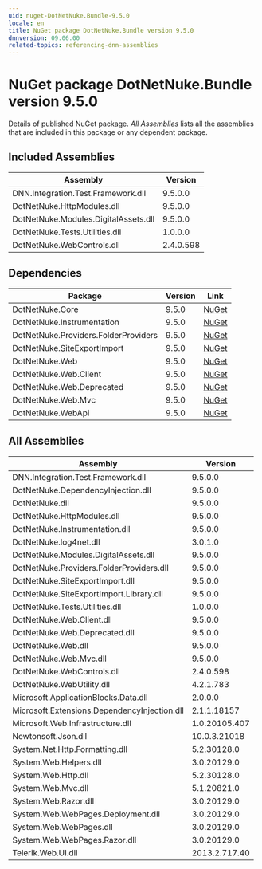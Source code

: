 ```yaml
---
uid: nuget-DotNetNuke.Bundle-9.5.0
locale: en
title: NuGet package DotNetNuke.Bundle version 9.5.0
dnnversion: 09.06.00
related-topics: referencing-dnn-assemblies
---
```


# NuGet package DotNetNuke.Bundle version 9.5.0
Details of published NuGet package.
*All Assemblies* lists all the assemblies that are included in this package or any dependent package.

## Included Assemblies

|Assembly|Version|
|---|---|
|DNN.Integration.Test.Framework.dll|9.5.0.0|
|DotNetNuke.HttpModules.dll|9.5.0.0|
|DotNetNuke.Modules.DigitalAssets.dll|9.5.0.0|
|DotNetNuke.Tests.Utilities.dll|1.0.0.0|
|DotNetNuke.WebControls.dll|2.4.0.598|

## Dependencies

|Package|Version|Link|
|---|---|---|
|DotNetNuke.Core|9.5.0|[NuGet](https://www.nuget.org/packages/DotNetNuke.Core/9.5.0)|
|DotNetNuke.Instrumentation|9.5.0|[NuGet](https://www.nuget.org/packages/DotNetNuke.Instrumentation/9.5.0)|
|DotNetNuke.Providers.FolderProviders|9.5.0|[NuGet](https://www.nuget.org/packages/DotNetNuke.Providers.FolderProviders/9.5.0)|
|DotNetNuke.SiteExportImport|9.5.0|[NuGet](https://www.nuget.org/packages/DotNetNuke.SiteExportImport/9.5.0)|
|DotNetNuke.Web|9.5.0|[NuGet](https://www.nuget.org/packages/DotNetNuke.Web/9.5.0)|
|DotNetNuke.Web.Client|9.5.0|[NuGet](https://www.nuget.org/packages/DotNetNuke.Web.Client/9.5.0)|
|DotNetNuke.Web.Deprecated|9.5.0|[NuGet](https://www.nuget.org/packages/DotNetNuke.Web.Deprecated/9.5.0)|
|DotNetNuke.Web.Mvc|9.5.0|[NuGet](https://www.nuget.org/packages/DotNetNuke.Web.Mvc/9.5.0)|
|DotNetNuke.WebApi|9.5.0|[NuGet](https://www.nuget.org/packages/DotNetNuke.WebApi/9.5.0)|

## All Assemblies

|Assembly|Version|
|---|---|
|DNN.Integration.Test.Framework.dll|9.5.0.0|
|DotNetNuke.DependencyInjection.dll|9.5.0.0|
|DotNetNuke.dll|9.5.0.0|
|DotNetNuke.HttpModules.dll|9.5.0.0|
|DotNetNuke.Instrumentation.dll|9.5.0.0|
|DotNetNuke.log4net.dll|3.0.1.0|
|DotNetNuke.Modules.DigitalAssets.dll|9.5.0.0|
|DotNetNuke.Providers.FolderProviders.dll|9.5.0.0|
|DotNetNuke.SiteExportImport.dll|9.5.0.0|
|DotNetNuke.SiteExportImport.Library.dll|9.5.0.0|
|DotNetNuke.Tests.Utilities.dll|1.0.0.0|
|DotNetNuke.Web.Client.dll|9.5.0.0|
|DotNetNuke.Web.Deprecated.dll|9.5.0.0|
|DotNetNuke.Web.dll|9.5.0.0|
|DotNetNuke.Web.Mvc.dll|9.5.0.0|
|DotNetNuke.WebControls.dll|2.4.0.598|
|DotNetNuke.WebUtility.dll|4.2.1.783|
|Microsoft.ApplicationBlocks.Data.dll|2.0.0.0|
|Microsoft.Extensions.DependencyInjection.dll|2.1.1.18157|
|Microsoft.Web.Infrastructure.dll|1.0.20105.407|
|Newtonsoft.Json.dll|10.0.3.21018|
|System.Net.Http.Formatting.dll|5.2.30128.0|
|System.Web.Helpers.dll|3.0.20129.0|
|System.Web.Http.dll|5.2.30128.0|
|System.Web.Mvc.dll|5.1.20821.0|
|System.Web.Razor.dll|3.0.20129.0|
|System.Web.WebPages.Deployment.dll|3.0.20129.0|
|System.Web.WebPages.dll|3.0.20129.0|
|System.Web.WebPages.Razor.dll|3.0.20129.0|
|Telerik.Web.UI.dll|2013.2.717.40|

